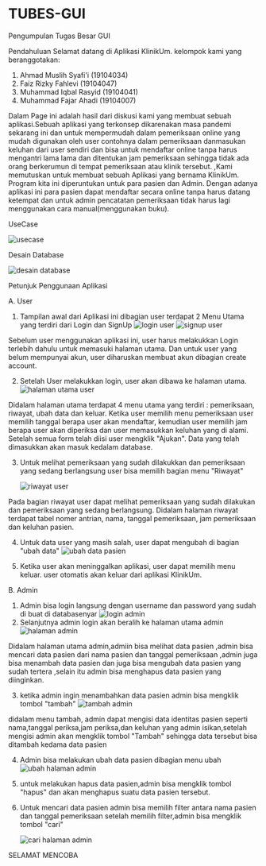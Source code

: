 # TUBES-GUI
Pengumpulan Tugas Besar GUI

Pendahuluan
Selamat datang di Aplikasi KlinikUm. kelompok kami yang beranggotakan:
1. Ahmad Muslih Syafi'i 		(19104034)
2.	Faiz Rizky Fahlevi 		  (19104047)
3.	Muhammad Iqbal Rasyid 	(19104041)
4.	Muhammad Fajar Ahadi			(19104007)

Dalam Page ini adalah hasil dari diskusi kami yang membuat sebuah aplikasi.Sebuah aplikasi yang terkonsep dikarenakan masa pandemi sekarang ini dan untuk mempermudah dalam pemeriksaan online yang mudah digunakan oleh user contohnya dalam pemeriksaan danmasukan keluhan dari user sendiri dan bisa untuk mendaftar online tanpa harus mengantri lama lama dan ditentukan jam pemeriksaan sehingga tidak ada orang berkerumun di tempat pemeriksaan atau klinik tersebut. ,Kami memutuskan untuk membuat sebuah Aplikasi yang bernama KlinikUm.  Program kita ini diperuntukan untuk para pasien dan Admin. Dengan adanya aplikasi ini para pasien dapat mendaftar secara online tanpa harus datang ketempat dan untuk admin pencatatan pemeriksaan tidak harus lagi menggunakan cara manual(menggunakan buku). 

UseCase

![usecase](https://user-images.githubusercontent.com/72425140/127520675-b27fbf9a-abb6-4339-90f6-9a8dbb452a15.jpeg)



Desain Database

![desain database](https://user-images.githubusercontent.com/72422073/127530374-a8544a94-efea-4e73-a8ba-742b52ea817d.jpeg)
 
 
Petunjuk Penggunaan Aplikasi

A. User
1.	Tampilan awal dari Aplikasi ini dibagian user terdapat 2 Menu Utama yang terdiri dari Login dan SignUp
![login user](https://user-images.githubusercontent.com/72425140/127506636-3fd38228-3b0c-4066-8203-5aba1bb8ac88.jpeg)
![signup user](https://user-images.githubusercontent.com/72425140/127506858-9393f880-5ab4-4aed-8e90-8495ad8962b4.jpeg)

Sebelum user menggunakan aplikasi ini, user harus melakukkan Login terlebih dahulu untuk memasuki halaman utama. Dan untuk user yang belum mempunyai akun, user diharuskan membuat akun dibagian create account.

2.	Setelah User melakukkan login, user akan dibawa ke halaman utama.
![halaman utama user](https://user-images.githubusercontent.com/72425140/127509974-944bb433-99eb-4ed9-ba84-317fe809b561.jpeg)

Didalam halaman utama terdapat 4 menu utama yang terdiri : pemeriksaan, riwayat, ubah data dan keluar. Ketika user memilih menu pemeriksaan user memilih tanggal berapa user akan mendaftar, kemudian user memilih jam berapa user akan diperiksa dan user memasukkan keluhan yang di alami. Setelah semua form telah diisi user mengklik "Ajukan". Data yang telah dimasukkan akan masuk kedalam database.

3.	Untuk melihat pemeriksaan yang sudah dilakukkan dan pemeriksaan yang sedang berlangsung user bisa memilih bagian menu "Riwayat"

      ![riwayat user](https://user-images.githubusercontent.com/72425140/127512705-fafe7825-a246-4c1f-b9fc-6c5a2a2dac48.jpeg)

Pada bagian riwayat user dapat melihat pemeriksaan yang sudah dilakukan dan pemeriksaan yang sedang berlangsung. Didalam halaman riwayat terdapat tabel nomer antrian, nama, tanggal pemeriksaan, jam pemeriksaan dan keluhan pasien.

4.	Untuk data user yang masih salah, user dapat mengubah di bagian "ubah data" 
![ubah data pasien](https://user-images.githubusercontent.com/72425140/127525157-903f459e-8853-4d7f-8bad-8064003f0f5a.jpeg)

6.	Ketika user akan meninggalkan aplikasi, user dapat memilih menu keluar. user otomatis akan keluar dari aplikasi KlinikUm.



B. Admin
1.	Admin bisa login langsung dengan username dan password yang sudah di buat di databasenyar
![login admin](https://user-images.githubusercontent.com/72425140/127517131-c7e3a663-e24d-4753-861a-a86a981ff7fd.jpeg)
2.	Selanjutnya admin login akan beralih ke halaman utama admin
![halaman admin](https://user-images.githubusercontent.com/72425140/127517582-e020a810-4ac4-48fa-9391-caa7e03b87a9.jpeg)

Didalam halaman utama admin,admiin bisa melihat data pasien ,admin bisa mencari data pasien dari nama pasien dan tanggal pemeriksaan ,admin juga bisa menambah data pasien dan juga bisa mengubah data pasien yang sudah tertera ,selain itu admin bisa menghapus data pasien yang diinginkan.

3. ketika admin ingin menambahkan data pasien admin bisa mengklik tombol "tambah"
![tambah admin](https://user-images.githubusercontent.com/72425140/127518525-9685a7b2-8743-44a9-bc4a-2e13f52d4a47.jpeg)

didalam menu tambah, admin dapat mengisi data identitas pasien seperti nama,tanggal periksa,jam periksa,dan keluhan yang admin isikan,setelah mengisi admin akan mengklik tombol "Tambah" sehingga data tersebut bisa ditambah kedama data pasien

4. Admin bisa melakukan ubah data pasien dibagian menu ubah
![ubah halaman admin](https://user-images.githubusercontent.com/72425140/127525786-1eb3c5ef-02f0-43b8-8bea-d90e6f8bf9d2.jpeg)

5. untuk melakukan hapus data pasien,admin bisa mengklik tombol "hapus" dan akan menghapus suatu data pasien tersebut.

6. Untuk mencari data pasien admin bisa memilih filter antara nama pasien dan tanggal pemeriksaan setelah memilih filter,admin bisa mengklik tombol "cari" 

      ![cari halaman admin](https://user-images.githubusercontent.com/72425140/127525546-44732821-0bc2-4fad-bee5-3bc391d1c18d.jpeg)


SELAMAT MENCOBA
